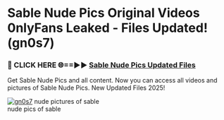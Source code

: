 # Sable Nude Pics Original Videos 0nlyFans Leaked - Files Updated! (gn0s7)

<h3>🔴 CLICK HERE 🌐==►► <a href="https://tinyurl.com/yc6ubb5a" rel="nofollow">Sable Nude Pics Updated Files</a></h3>

Get Sable Nude Pics and all content. Now you can access all videos and pictures of Sable Nude Pics. New Updated Files 2025!

[![gn0s7](https://i.imgur.com/7eu0CRL.gif)](https://tinyurl.com/yc6ubb5a)
nude pictures of sable<br>
nude pics of sable